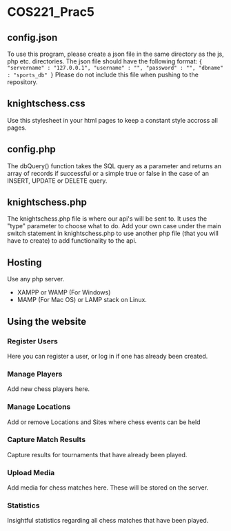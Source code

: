 # COS221_Prac5

## config.json

To use this program, please create a json file in the same directory as the js, php etc. directories.
The json file should have the following format:
`{
  "servername" : "127.0.0.1",
  "username" : "",
  "password" : "",
  "dbname" : "sports_db"
}`
Please do not include this file when pushing to the repository.

## knightschess.css

Use this stylesheet in your html pages to keep a constant style accross all pages.

## config.php

The dbQuery() function takes the SQL query as a parameter and returns an array of records if successful or a simple true or false in the case of an INSERT, UPDATE or DELETE query.

## knightschess.php

The knightschess.php file is where our api's will be sent to. 
It uses the "type" parameter to choose what to do.
Add your own case under the main switch statement in knightschess.php to use another php file (that you will have to create) to add functionality to the api.

## Hosting

Use any php server.
  - XAMPP or WAMP (For Windows)
  - MAMP (For Mac OS)
or LAMP stack on Linux.

## Using the website
### Register Users
Here you can register a user, or log in if one has already been created.

### Manage Players
Add new chess players here.

### Manage Locations
Add or remove Locations and Sites where chess events can be held

### Capture Match Results
Capture results for tournaments that have already been played.

### Upload Media
Add media for chess matches here. These will be stored on the server.

### Statistics
Insightful statistics regarding all chess matches that have been played.